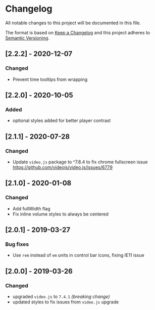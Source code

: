 # Changelog
All notable changes to this project will be documented in this file.

The format is based on [Keep a Changelog](http://keepachangelog.com/en/1.0.0/)
and this project adheres to [Semantic Versioning](http://semver.org/spec/v2.0.0.html).

## [2.2.2] - 2020-12-07

### Changed
 * Prevent time tooltips from wrapping

## [2.2.0] - 2020-10-05

### Added
* optional styles added for better player contrast

## [2.1.1] - 2020-07-28

### Changed
* Update `video.js` package to ^7.8.4 to fix chrome fullscreen issue https://github.com/videojs/video.js/issues/6779

## [2.1.0] - 2020-01-08

### Changed
* Add fullWidth flag
* Fix inline volume styles to always be centered

## [2.0.1] - 2019-03-27

### Bug fixes
* Use `rem` instead of `em` units in control bar icons, fixing IE11 issue

## [2.0.0] - 2019-03-26

### Changed
* upgraded `video.js` to `7.4.1` _(breaking change)_
* updated styles to fix issues from `video.js` upgrade
